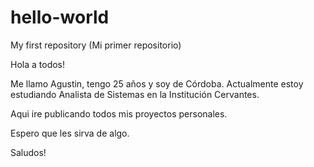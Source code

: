 # hello-world
My first repository (Mi primer repositorio)

Hola a todos!

Me llamo Agustin, tengo 25 años y soy de Córdoba.
Actualmente estoy estudiando Analista de Sistemas en la Institución Cervantes.

Aqui ire publicando todos mis proyectos personales.

Espero que les sirva de algo.

Saludos!


